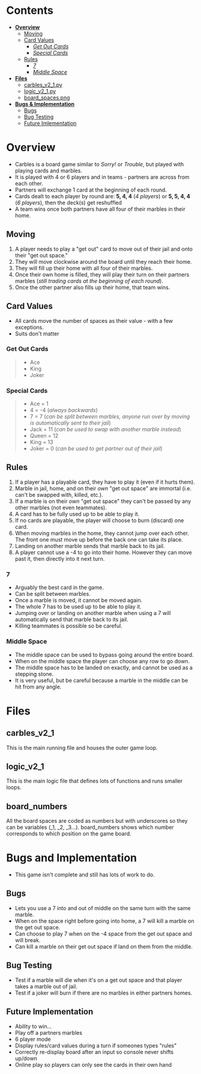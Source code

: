 # Contents
- [**Overview**](#Overview)
  - [Moving](Moving)
  - [Card Values](Card-Values)
    - [*Get Out Cards*](Get-Out-Cards)
    - [*Special Cards*](Special-Cards)
  - [Rules](Rules)
    - [*7*](7)
    - [*Middle Space*](Middle-Space)
- [**Files**](Files)
  - [carbles_v2_1.py](carbles_v2_1)
  - [logic_v2_1.py](logic_v2_1)
  - [board_spaces.png](board_spaces)
- [**Bugs & Implementation**](Bugs-and-Implementation)
  - [Bugs](Bugs)
  - [Bug Testing](Bug-Testing)
  - [Future Imlementation](Future-Implementation)
  
# Overview
- Carbles is a board game similar to *Sorry!* or *Trouble*, but played with playing cards and marbles.
- It is played with 4 or 6 players and in teams - partners are across from each other.
- Partners will exchange 1 card at the beginning of each round.
- Cards dealt to each player by round are: **5, 4, 4** (*4 players*) or **5, 5, 4, 4** (*6 players*), then the deck(s) get reshuffled
- A team wins once both partners have all four of their marbles in their home.

## Moving
1. A player needs to play a "get out" card to move out of their jail and onto their "get out space."
2. They will move clockwise around the board until they reach their home.
3. They will fill up their home with all four of their marbles.
4. Once their own home is filled, they will play their turn on their partners marbles (*still trading cards at the beginning of each round*).
5. Once the other partner also fills up their home, that team wins.

## Card Values
- All cards move the number of spaces as their value - with a few exceptions.
- Suits don't matter
### Get Out Cards
> - Ace
> - King
> - Joker
### Special Cards
> - Ace = 1
> - 4 = -4 (*always backwards*)
> - 7 = 7 (*can be split between marbles, anyone run over by moving is automatically sent to their jail*)
> - Jack = 11 (*can be used to swap with another marble instead*)
> - Queen = 12
> - King = 13
> - Joker = 0 (*can be used to get partner out of their jail*)

## Rules
1. If a player has a playable card, they have to play it (even if it hurts them).
2. Marble in jail, home, and on their *own* "get out space" are immortal (i.e. can't be swapped with, killed, etc.).
3. If a marble is on their *own* "get out space" they can't be passed by any other marbles (not even teammates).
4. A card has to be fully used up to be able to play it.
5. If no cards are playable, the player will choose to burn (discard) one card.
6. When moving marbles in the home, they cannot jump over each other. The front one must move up before the back one can take its place.
7. Landing on another marble sends that marble back to its jail.
8. A player cannot use a -4 to go into their home. However they can move past it, then directly into it next turn.
### 7
-  Arguably the best card in the game.
-  Can be split between marbles.
-  Once a marble is moved, it cannot be moved again.
-  The whole 7 has to be used up to be able to play it.
-  Jumping over or landing on another marble when using a 7 will automatically send that marble back to its jail.
-  Killing teammates is possible so be careful.
### Middle Space
-  The middle space can be used to bypass going around the entire board.
-  When on the middle space the player can choose any row to go down.
-  The middle space has to be landed on exactly, and cannot be used as a stepping stone.
-  It is very useful, but be careful because a marble in the middle can be hit from any angle.

# Files

## carbles_v2_1
This is the main running file and houses the outer game loop.

## logic_v2_1
This is the main logic file that defines lots of functions and runs smaller loops.

## board_numbers
All the board spaces are coded as numbers but with underscores so they can be variables (_1, _2, _3...). board_numbers shows which number corresponds to which position on the game board.

# Bugs and Implementation
- This game isn't complete and still has lots of work to do.

## Bugs
-  Lets you use a 7 into and out of middle on the same turn with the same marble.
-  When on the space right before going into home, a 7 will kill a marble on the get out space.
-  Can choose to play 7 when on the -4 space from the get out space and will break.
-  Can kill a marble on their get out space if land on them from the middle.

## Bug Testing
-  Test if a marble will die when it's on a get out space and that player takes a marble out of jail.
-  Test if a joker will burn if there are no marbles in either partners homes.

## Future Implementation
-  Ability to win...
-  Play off a partners marbles
-  6 player mode
-  Display rules/card values during a turn if someones types "rules"
-  Correctly re-display board after an input so console never shifts up/down
-  Online play so players can only see the cards in their own hand
